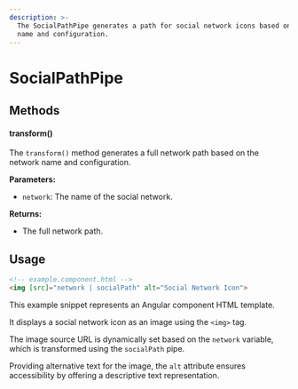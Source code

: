 ```yaml
---
description: >-
  The SocialPathPipe generates a path for social network icons based on network
  name and configuration.
---
```


# SocialPathPipe

## Methods

#### transform()

The `transform()` method generates a full network path based on the network name and configuration.

**Parameters:**

* `network`: The name of the social network.

**Returns:**

* The full network path.

## Usage

```html
<!-- example.component.html -->
<img [src]="network | socialPath" alt="Social Network Icon">
```

This example snippet represents an Angular component HTML template.&#x20;

It displays a social network icon as an image using the `<img>` tag.&#x20;

The image source URL is dynamically set based on the `network` variable, which is transformed using the `socialPath` pipe.&#x20;

Providing alternative text for the image, the `alt` attribute ensures accessibility by offering a descriptive text representation.
